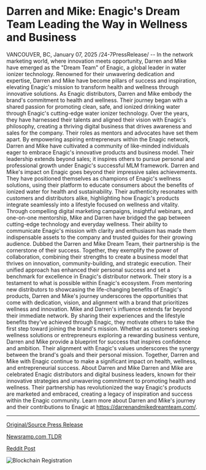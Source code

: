# Darren and Mike: Enagic's Dream Team Leading the Way in Wellness and Business

VANCOUVER, BC, January 07, 2025 /24-7PressRelease/ -- In the network marketing world, where innovation meets opportunity, Darren and Mike have emerged as the "Dream Team" of Enagic, a global leader in water ionizer technology. Renowned for their unwavering dedication and expertise, Darren and Mike have become pillars of success and inspiration, elevating Enagic's mission to transform health and wellness through innovative solutions.  As Enagic distributors, Darren and Mike embody the brand's commitment to health and wellness. Their journey began with a shared passion for promoting clean, safe, and ionized drinking water through Enagic's cutting-edge water ionizer technology. Over the years, they have harnessed their talents and aligned their vision with Enagic's philosophy, creating a thriving digital business that drives awareness and sales for the company.  Their roles as mentors and advocates have set them apart. By empowering aspiring entrepreneurs within the Enagic network, Darren and Mike have cultivated a community of like-minded individuals eager to embrace Enagic's innovative products and business model. Their leadership extends beyond sales; it inspires others to pursue personal and professional growth under Enagic's successful MLM framework.  Darren and Mike's impact on Enagic goes beyond their impressive sales achievements. They have positioned themselves as champions of Enagic's wellness solutions, using their platform to educate consumers about the benefits of ionized water for health and sustainability. Their authenticity resonates with customers and distributors alike, highlighting how Enagic's products integrate seamlessly into a lifestyle focused on wellness and vitality.  Through compelling digital marketing campaigns, insightful webinars, and one-on-one mentorship, Mike and Darren have bridged the gap between cutting-edge technology and everyday wellness. Their ability to communicate Enagic's mission with clarity and enthusiasm has made them indispensable assets to the company and trusted guides for their growing audience.  Dubbed the Darren and Mike Dream Team, their partnership is the cornerstone of their success. Together, they exemplify the power of collaboration, combining their strengths to create a business model that thrives on innovation, community-building, and strategic execution. Their unified approach has enhanced their personal success and set a benchmark for excellence in Enagic's distributor network.  Their story is a testament to what is possible within Enagic's ecosystem. From mentoring new distributors to showcasing the life-changing benefits of Enagic's products, Darren and Mike's journey underscores the opportunities that come with dedication, vision, and alignment with a brand that prioritizes wellness and innovation.  Mike and Darren's influence extends far beyond their immediate network. By sharing their experiences and the lifestyle benefits they've achieved through Enagic, they motivate others to take the first step toward joining the brand's mission. Whether as customers seeking wellness solutions or entrepreneurs exploring a rewarding business venture, Darren and Mike provide a blueprint for success that inspires confidence and ambition.  Their alignment with Enagic's values underscores the synergy between the brand's goals and their personal mission. Together, Darren and Mike with Enagic continue to make a significant impact on health, wellness, and entrepreneurial success.  About Darren and Mike Darren and Mike are celebrated Enagic distributors and digital business leaders, known for their innovative strategies and unwavering commitment to promoting health and wellness. Their partnership has revolutionized the way Enagic's products are marketed and embraced, creating a legacy of inspiration and success within the Enagic community. Learn more about Darren and Mike's journey and their contributions to Enagic at https://darrenandmikedreamteam.com/. 

---

[Original/Source Press Release](https://www.24-7pressrelease.com/press-release/517603/darren-and-mike-enagics-dream-team-leading-the-way-in-wellness-and-business)
                    

[Newsramp.com TLDR](https://newsramp.com/curated-news/darren-and-mike-the-dream-team-revolutionizing-health-and-wellness-with-enagic/be667221c39e485f4b901277f977807b) 

 



[Reddit Post](https://www.reddit.com/r/newsramp/comments/1hvmv0v/darren_and_mike_the_dream_team_revolutionizing/) 



![Blockchain Registration](https://cdn.newsramp.app/24-7PressRelease/qrcode/251/7/poemeJqU.webp)